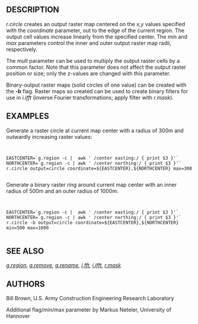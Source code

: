 
## DESCRIPTION

*r.circle* creates an output raster map centered on the *x,y* values specified
with the *coordinate* parameter, out to the edge of the current region.
The output cell values increase linearly from the specified center. The *min*
and *max* parameters control the inner and outer output raster map radii, respectively.

The *mult* parameter can be used to multiply the output raster cells by a common factor.
Note that this parameter does not affect the output raster position or size; only the z-values
are changed with this parameter.

Binary-output raster maps (solid circles of one value) can be created
with the **-b** flag. Raster maps so created can be used to create
binary filters for use in *i.ifft* (inverse Fourier transformations;
apply filter with *r.mask*).

## EXAMPLES

Generate a raster circle at current map center with a radius of 300m and outwardly
increasing raster values:

```


EASTCENTER=`g.region -c |  awk ' /center easting:/ { print $3 }'`
NORTHCENTER=`g.region -c | awk ' /center northing:/ { print $3 }'`
r.circle output=circle coordinate=${EASTCENTER},${NORTHCENTER} max=300


```

Generate a binary raster ring around current map center with an inner radius
of 500m and an outer radius of 1000m:

```


EASTCENTER=`g.region -c |  awk ' /center easting:/ { print $3 }'`
NORTHCENTER=`g.region -c | awk ' /center northing:/ { print $3 }'`
r.circle -b output=circle coordinate=${EASTCENTER},${NORTHCENTER} min=500 max=1000


```

## SEE ALSO

*[g.region](g.region.html),
[g.remove](g.remove.html),
[g.rename](g.rename.html),
[i.fft](i.fft.html),
[i.ifft](i.ifft.html),
[r.mask](r.mask.html)*

## AUTHORS

Bill Brown, U.S. Army Construction Engineering Research Laboratory

Additional flag/min/max parameter by Markus Neteler, University of Hannover
